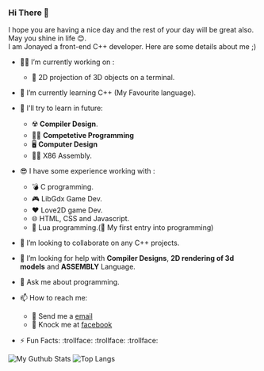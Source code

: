 ### Hi There 👋
I hope you are having a nice day and the rest of your day will be great also. May you shine in life 😊.</br>
I am Jonayed a front-end C++ developer.
Here are some details about me ;)

- 👨‍🔧 I’m currently working on :
  - 🍩 2D projection of 3D objects on a terminal.

- 🌱 I’m currently learning C++ (My Favourite language).
- 🚀 I'll try to learn in future:
  - ☢️ __Compiler Design__.
  - 🏃‍♂️ __Competetive Programming__
  - 🖥 __Computer Design__
  - 👨‍💻 X86 Assembly.
- 😎 I have some experience working with : 
  - 💣 C programming.
  - 🎮 LibGdx Game Dev.
  - ❤ Love2D game Dev.
  - 🌐 HTML, CSS and Javascript.
  - 🌙 Lua programming.(👶 My first entry into programming)
- 🤝 I’m looking to collaborate on any C++ projects.
- 🤔 I’m looking for help with __Compiler Designs__, __2D rendering of 3d models__ and __ASSEMBLY__ Language.
- 💬 Ask me about programming.
- 📫 How to reach me: 
  - 📧 Send me a [email](jonayedmohiuddin@gmail.com)
  - 📲 Knock me at [facebook](https://www.facebook.com/jonayedmohiuddin)
- ⚡ Fun Facts: :trollface: :trollface: :trollface:

![My Guthub Stats](https://github-readme-stats.vercel.app/api?username=JonayedMohiuddin&show_icons=true&theme=blue-green)
![Top Langs](https://github-readme-stats.vercel.app/api/top-langs/?username=JonayedMohiuddin&layout=compact&langs_count=8&hide=html,css&theme=chartreuse-dark)


